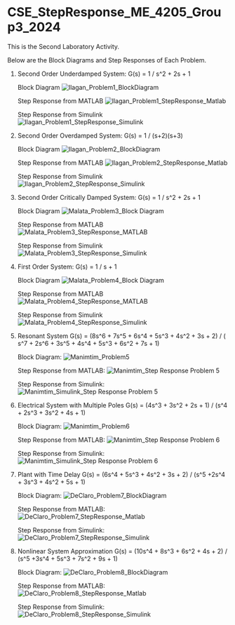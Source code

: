 # CSE_StepResponse_ME_4205_Group3_2024   
This is the Second Laboratory Activity.

Below are the Block Diagrams and Step Responses of Each Problem.
 
1. Second Order Underdamped System:
   G(s) = 1 / s^2 + 2s + 1

   Block Diagram
   ![Ilagan_Problem1_BlockDiagram](https://github.com/GlennCVI/CSE_StepResponse_ME_4205_Group3_2024/assets/159071273/a426f91e-cec2-4a71-9af7-b78043103872)

    Step Response from MATLAB
   ![Ilagan_Problem1_StepResponse_Matlab](https://github.com/GlennCVI/CSE_StepResponse_ME_4205_Group3_2024/assets/159071273/17a27df2-811f-48aa-8147-779611ab8212)
   
   Step Response from Simulink
   ![Ilagan_Problem1_StepResponse_Simulink](https://github.com/GlennCVI/CSE_StepResponse_ME_4205_Group3_2024/assets/159071273/a2df94a2-8c61-44b2-9cf0-d80d8d9b896d)

2. Second Order Overdamped System:
   G(s) = 1 / (s+2)(s+3)
 
   Block Diagram
   ![Ilagan_Problem2_BlockDiagram](https://github.com/GlennCVI/CSE_StepResponse_ME_4205_Group3_2024/assets/159071273/8d12fcf2-3a8b-487f-a6f5-c05d7f0d451e)

   Step Response from MATLAB
   ![Ilagan_Problem2_StepResponse_Matlab](https://github.com/GlennCVI/CSE_StepResponse_ME_4205_Group3_2024/assets/159071273/11d6f162-9e46-4fed-9ccc-4edf6ba664a8)

   Step Response from Simulink
   ![Ilagan_Problem2_StepResponse_Simulink](https://github.com/GlennCVI/CSE_StepResponse_ME_4205_Group3_2024/assets/159071273/3adb30b0-d67a-4278-bce0-667dc593f2a5)

3. Second Order Critically Damped System:
   G(s) = 1 / s^2 + 2s + 1

   Block Diagram
   ![Malata_Problem3_Block Diagram](https://github.com/GlennCVI/CSE_StepResponse_ME_4205_Group3_2024/assets/159398382/8b4da1bd-9ece-4880-8450-61918fc34590)

   Step Response from MATLAB
   ![Malata_Problem3_StepResponse_MATLAB](https://github.com/GlennCVI/CSE_StepResponse_ME_4205_Group3_2024/assets/159398382/d8b02f9a-5cb4-47c8-a42c-239bc6a48250)

   Step Response from Simulink
   ![Malata_Problem3_StepResponse_Simulink](https://github.com/GlennCVI/CSE_StepResponse_ME_4205_Group3_2024/assets/159398382/d33a2838-65c6-4aed-8c4b-a2845ec0d24d)

4. First Order System:
   G(s) = 1 / s + 1

   Block Diagram
   ![Malata_Problem4_Block Diagram](https://github.com/GlennCVI/CSE_StepResponse_ME_4205_Group3_2024/assets/159398382/b3368dc9-81a4-43a9-a974-c07ec46f2280)

   Step Response from MATLAB
   ![Malata_Problem4_StepResponse_MATLAB](https://github.com/GlennCVI/CSE_StepResponse_ME_4205_Group3_2024/assets/159398382/dd446bc2-07a4-4808-9e4a-5295faf7d12c)

   Step Response from Simulink
   ![Malata_Problem4_StepResponse_Simulink](https://github.com/GlennCVI/CSE_StepResponse_ME_4205_Group3_2024/assets/159398382/02075dd2-a940-41b8-ac63-43c3893461d0)

5. Resonant System
   G(s) = (8s^6 + 7s^5 + 6s^4 + 5s^3 + 4s^2 + 3s + 2) / ( s^7 + 2s^6 + 3s^5 + 4s^4 + 5s^3 + 6s^2 + 7s + 1)

   Block Diagram:
   ![Manimtim_Problem5](https://github.com/GlennCVI/CSE_StepResponse_ME_4205_Group3_2024/assets/159086380/7ed8f924-84a1-4ad0-b6ef-fdfd7f4cad7a)

   Step Response from MATLAB:
   ![Manimtim_Step Response Problem 5](https://github.com/GlennCVI/CSE_StepResponse_ME_4205_Group3_2024/assets/159086380/7107f8b7-7aa2-44b5-8b19-f56bc3c9dad6)

   Step Response from Simulink:
   ![Manimtim_Simulink_Step Response Problem 5](https://github.com/GlennCVI/CSE_StepResponse_ME_4205_Group3_2024/assets/159086380/16f36c37-4788-4148-bc3a-2965f65623fa)


6. Electrical System with Multiple Poles
   G(s) = (4s^3 + 3s^2 + 2s + 1) / (s^4 + 2s^3 + 3s^2 + 4s + 1)
 
   Block Diagram:
   ![Manimtim_Problem6](https://github.com/GlennCVI/CSE_StepResponse_ME_4205_Group3_2024/assets/159086380/811ba879-68fb-4e3a-8e66-14205b579f25)

   Step Response from MATLAB:
   ![Manimtim_Step Response Problem 6](https://github.com/GlennCVI/CSE_StepResponse_ME_4205_Group3_2024/assets/159086380/491168f3-3bbe-419e-9366-16cf81c55bc1)

   Step Response from Simulink:
   ![Manimtim_Simulink_Step Response Problem 6](https://github.com/GlennCVI/CSE_StepResponse_ME_4205_Group3_2024/assets/159086380/8e39137e-a7b0-4a1f-ab76-dadf96916216)

7. Plant with Time Delay
   G(s) = (6s^4 + 5s^3 + 4s^2 + 3s + 2) / (s^5 +2s^4 + 3s^3 + 4s^2 + 5s + 1)
 
   Block Diagram:
   ![DeClaro_Problem7_BlockDiagram](https://github.com/GlennCVI/CSE_StepResponse_ME_4205_Group3_2024/assets/161600364/39606ae8-9b88-49eb-a159-b4506be04726)

   Step Response from MATLAB:
   ![DeClaro_Problem7_StepResponse_Matlab](https://github.com/GlennCVI/CSE_StepResponse_ME_4205_Group3_2024/assets/161600364/78337716-f501-4874-9c10-0b40d63c1ad5)

   Step Response from Simulink:
   ![DeClaro_Problem7_StepResponse_Simulink](https://github.com/GlennCVI/CSE_StepResponse_ME_4205_Group3_2024/assets/161600364/83a05ad9-11eb-4351-84a8-16a513924f4c)

8. Nonlinear System Approximation
   G(s) = (10s^4 + 8s^3 + 6s^2 + 4s + 2) / (s^5 +3s^4 + 5s^3 + 7s^2 + 9s + 1) 

   Block Diagram:
   ![DeClaro_Problem8_BlockDiagram](https://github.com/GlennCVI/CSE_StepResponse_ME_4205_Group3_2024/assets/161600364/ab0f3721-32ea-485a-a9be-1efc58d5b1e1)
 
   Step Response from MATLAB:
   ![DeClaro_Problem8_StepResponse_Matlab](https://github.com/GlennCVI/CSE_StepResponse_ME_4205_Group3_2024/assets/161600364/b68af5fc-290f-4f33-a540-d67643f9156c)

   Step Response from Simulink:
   ![DeClaro_Problem8_StepResponse_Simulink](https://github.com/GlennCVI/CSE_StepResponse_ME_4205_Group3_2024/assets/161600364/69b7b499-24d1-438b-9dc6-d577543ae9dc)
